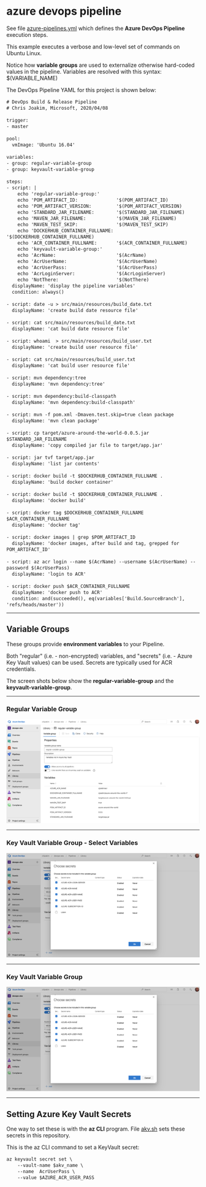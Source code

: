 # azure devops pipeline

See file [azure-pipelines.yml](../azure-pipelines.yml) which defines the **Azure DevOps Pipeline**
execution steps.

This example executes a verbose and low-level set of commands on Ubuntu Linux.

Notice how **variable groups** are used to externalize otherwise hard-coded values in the pipeline.
Variables are resolved with this syntax: $(VARIABLE_NAME)

The DevOps Pipeline YAML for this project is shown below:

```
# DevOps Build & Release Pipeline
# Chris Joakim, Microsoft, 2020/04/08

trigger:
- master

pool:
  vmImage: 'Ubuntu 16.04'

variables:
- group: regular-variable-group
- group: keyvault-variable-group

steps:
- script: |
    echo 'regular-variable-group:'
    echo 'POM_ARTIFACT_ID:              '$(POM_ARTIFACT_ID)
    echo 'POM_ARTIFACT_VERSION:         '$(POM_ARTIFACT_VERSION)
    echo 'STANDARD_JAR_FILENAME:        '$(STANDARD_JAR_FILENAME)
    echo 'MAVEN_JAR_FILENAME:           '$(MAVEN_JAR_FILENAME)
    echo 'MAVEN_TEST_SKIP:              '$(MAVEN_TEST_SKIP)
    echo 'DOCKERHUB_CONTAINER_FULLNAME: '$(DOCKERHUB_CONTAINER_FULLNAME)
    echo 'ACR_CONTAINER_FULLNAME:       '$(ACR_CONTAINER_FULLNAME)
    echo 'keyvault-variable-group:'
    echo 'AcrName:                      '$(AcrName)
    echo 'AcrUserName:                  '$(AcrUserName)
    echo 'AcrUserPass:                  '$(AcrUserPass)
    echo 'AcrLoginServer:               '$(AcrLoginServer)
    echo 'NotThere:                     '$(NotThere)
  displayName: 'display the pipeline variables'
  condition: always()

- script: date -u > src/main/resources/build_date.txt
  displayName: 'create build date resource file'

- script: cat src/main/resources/build_date.txt
  displayName: 'cat build date resource file'

- script: whoami  > src/main/resources/build_user.txt
  displayName: 'create build user resource file'

- script: cat src/main/resources/build_user.txt
  displayName: 'cat build user resource file'

- script: mvn dependency:tree
  displayName: 'mvn dependency:tree'

- script: mvn dependency:build-classpath
  displayName: 'mvn dependency:build-classpath'

- script: mvn -f pom.xml -Dmaven.test.skip=true clean package
  displayName: 'mvn clean package'

- script: cp target/azure-around-the-world-0.0.5.jar $STANDARD_JAR_FILENAME
  displayName: 'copy compiled jar file to target/app.jar'

- script: jar tvf target/app.jar
  displayName: 'list jar contents'

- script: docker build -t $DOCKERHUB_CONTAINER_FULLNAME .
  displayName: 'build docker container'

- script: docker build -t $DOCKERHUB_CONTAINER_FULLNAME .
  displayName: 'docker build'

- script: docker tag $DOCKERHUB_CONTAINER_FULLNAME $ACR_CONTAINER_FULLNAME 
  displayName: 'docker tag'

- script: docker images | grep $POM_ARTIFACT_ID
  displayName: 'docker images, after build and tag, grepped for POM_ARTIFACT_ID'

- script: az acr login --name $(AcrName) --username $(AcrUserName) --password $(AcrUserPass)
  displayName: 'login to ACR'

- script: docker push $ACR_CONTAINER_FULLNAME
  displayName: 'docker push to ACR'
  condition: and(succeeded(), eq(variables['Build.SourceBranch'], 'refs/heads/master'))
```

---

## Variable Groups

These groups provide **environment variables** to your Pipeline.

Both "regular" (i.e. - non-encrypted) variables, and "secrets" (i.e. - Azure Key Vault values) 
can be used.  Secrets are typically used for ACR credentials.

The screen shots below show the **regular-variable-group** and the **keyvault-variable-group**.

---

### Regular Variable Group 

![regular-variable-group](img/regular-variable-group.png)

---

### Key Vault Variable Group - Select Variables

![keyvault-variable-group-choose](img/keyvault-variable-group-choose.png)

---

### Key Vault Variable Group

![keyvault-variable-group-choose](img/keyvault-variable-group-choose.png)

---

## Setting Azure Key Vault Secrets

One way to set these is with the **az CLI** program.
File [akv.sh](../akv.sh) sets these secrets in this repository.

This is the az CLI command to set a KeyVault secret:
```
az keyvault secret set \
    --vault-name $akv_name \
    --name  AcrUserPass \
    --value $AZURE_ACR_USER_PASS
```
